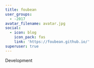 ```yaml
---
title: foubean
user_groups:
  - -2017
avatar_filename: avatar.jpg
social:
  - icon: blog
    icon_pack: fas
    link: 'https://foubean.github.io/'
superuser: true
---
```


Development
